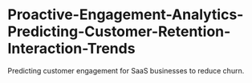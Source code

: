 # Proactive-Engagement-Analytics-Predicting-Customer-Retention-Interaction-Trends
Predicting customer engagement for SaaS businesses to reduce churn.
